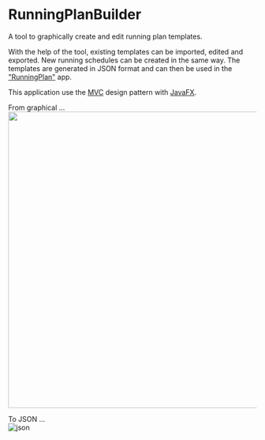 # RunningPlanBuilder
A tool to graphically create and edit running plan templates.

With the help of the tool, existing templates can be imported, edited and exported.
New running schedules can be created in the same way.
The templates are generated in JSON format and can then be used in the ["RunningPlan"](https://github.com/hiroladev/RunningPlan) app.

This application use the [MVC](https://en.wikipedia.org/wiki/Model%E2%80%93view%E2%80%93controller) design pattern 
with [JavaFX](https://openjfx.io/).

From graphical ...\
<img src="https://user-images.githubusercontent.com/48058062/164887664-1a90e27b-a575-4a19-9152-17c1b08d6779.png" width="800" height="600"/>

To JSON ...\
![json](https://user-images.githubusercontent.com/48058062/164887804-0f1d1c88-6496-450c-b68b-bbd388325079.png)

